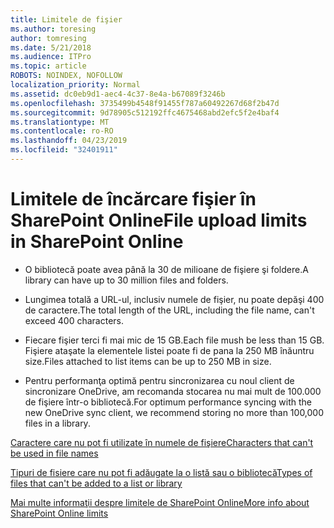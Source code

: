 ```yaml
---
title: Limitele de fişier
ms.author: toresing
author: tomresing
ms.date: 5/21/2018
ms.audience: ITPro
ms.topic: article
ROBOTS: NOINDEX, NOFOLLOW
localization_priority: Normal
ms.assetid: dc0eb9d1-aec4-4c37-8e4a-b67089f3246b
ms.openlocfilehash: 3735499b4548f91455f787a60492267d68f2b47d
ms.sourcegitcommit: 9d78905c512192ffc4675468abd2efc5f2e4baf4
ms.translationtype: MT
ms.contentlocale: ro-RO
ms.lasthandoff: 04/23/2019
ms.locfileid: "32401911"
---
```

# <a name="file-upload-limits-in-sharepoint-online"></a><span data-ttu-id="e1e09-102">Limitele de încărcare fişier în SharePoint Online</span><span class="sxs-lookup"><span data-stu-id="e1e09-102">File upload limits in SharePoint Online</span></span>

- <span data-ttu-id="e1e09-103">O bibliotecă poate avea până la 30 de milioane de fişiere şi foldere.</span><span class="sxs-lookup"><span data-stu-id="e1e09-103">A library can have up to 30 million files and folders.</span></span>
    
- <span data-ttu-id="e1e09-104">Lungimea totală a URL-ul, inclusiv numele de fişier, nu poate depăşi 400 de caractere.</span><span class="sxs-lookup"><span data-stu-id="e1e09-104">The total length of the URL, including the file name, can't exceed 400 characters.</span></span>
    
- <span data-ttu-id="e1e09-105">Fiecare fişier terci fi mai mic de 15 GB.</span><span class="sxs-lookup"><span data-stu-id="e1e09-105">Each file mush be less than 15 GB.</span></span> <span data-ttu-id="e1e09-106">Fişiere ataşate la elementele listei poate fi de pana la 250 MB înăuntru size.</span><span class="sxs-lookup"><span data-stu-id="e1e09-106">Files attached to list items can be up to 250 MB in size.</span></span>
    
- <span data-ttu-id="e1e09-107">Pentru performanţa optimă pentru sincronizarea cu noul client de sincronizare OneDrive, am recomanda stocarea nu mai mult de 100.000 de fişiere într-o bibliotecă.</span><span class="sxs-lookup"><span data-stu-id="e1e09-107">For optimum performance syncing with the new OneDrive sync client, we recommend storing no more than 100,000 files in a library.</span></span> 
    
[<span data-ttu-id="e1e09-108">Caractere care nu pot fi utilizate în numele de fişiere</span><span class="sxs-lookup"><span data-stu-id="e1e09-108">Characters that can't be used in file names</span></span>](https://go.microsoft.com/fwlink/?linkid=866430)
  
[<span data-ttu-id="e1e09-109">Tipuri de fisiere care nu pot fi adăugate la o listă sau o bibliotecă</span><span class="sxs-lookup"><span data-stu-id="e1e09-109">Types of files that can't be added to a list or library</span></span>](https://go.microsoft.com/fwlink/?linkid=273757)
  
[<span data-ttu-id="e1e09-110">Mai multe informaţii despre limitele de SharePoint Online</span><span class="sxs-lookup"><span data-stu-id="e1e09-110">More info about SharePoint Online limits</span></span>](https://go.microsoft.com/fwlink/?linkid=271273)
  

